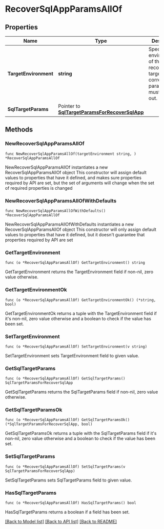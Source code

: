# RecoverSqlAppParamsAllOf

## Properties

Name | Type | Description | Notes
------------ | ------------- | ------------- | -------------
**TargetEnvironment** | **string** | Specifies the environment of the recovery target. The corresponding params below must be filled out. | 
**SqlTargetParams** | Pointer to [**SqlTargetParamsForRecoverSqlApp**](SqlTargetParamsForRecoverSqlApp.md) |  | [optional] 

## Methods

### NewRecoverSqlAppParamsAllOf

`func NewRecoverSqlAppParamsAllOf(targetEnvironment string, ) *RecoverSqlAppParamsAllOf`

NewRecoverSqlAppParamsAllOf instantiates a new RecoverSqlAppParamsAllOf object
This constructor will assign default values to properties that have it defined,
and makes sure properties required by API are set, but the set of arguments
will change when the set of required properties is changed

### NewRecoverSqlAppParamsAllOfWithDefaults

`func NewRecoverSqlAppParamsAllOfWithDefaults() *RecoverSqlAppParamsAllOf`

NewRecoverSqlAppParamsAllOfWithDefaults instantiates a new RecoverSqlAppParamsAllOf object
This constructor will only assign default values to properties that have it defined,
but it doesn't guarantee that properties required by API are set

### GetTargetEnvironment

`func (o *RecoverSqlAppParamsAllOf) GetTargetEnvironment() string`

GetTargetEnvironment returns the TargetEnvironment field if non-nil, zero value otherwise.

### GetTargetEnvironmentOk

`func (o *RecoverSqlAppParamsAllOf) GetTargetEnvironmentOk() (*string, bool)`

GetTargetEnvironmentOk returns a tuple with the TargetEnvironment field if it's non-nil, zero value otherwise
and a boolean to check if the value has been set.

### SetTargetEnvironment

`func (o *RecoverSqlAppParamsAllOf) SetTargetEnvironment(v string)`

SetTargetEnvironment sets TargetEnvironment field to given value.


### GetSqlTargetParams

`func (o *RecoverSqlAppParamsAllOf) GetSqlTargetParams() SqlTargetParamsForRecoverSqlApp`

GetSqlTargetParams returns the SqlTargetParams field if non-nil, zero value otherwise.

### GetSqlTargetParamsOk

`func (o *RecoverSqlAppParamsAllOf) GetSqlTargetParamsOk() (*SqlTargetParamsForRecoverSqlApp, bool)`

GetSqlTargetParamsOk returns a tuple with the SqlTargetParams field if it's non-nil, zero value otherwise
and a boolean to check if the value has been set.

### SetSqlTargetParams

`func (o *RecoverSqlAppParamsAllOf) SetSqlTargetParams(v SqlTargetParamsForRecoverSqlApp)`

SetSqlTargetParams sets SqlTargetParams field to given value.

### HasSqlTargetParams

`func (o *RecoverSqlAppParamsAllOf) HasSqlTargetParams() bool`

HasSqlTargetParams returns a boolean if a field has been set.


[[Back to Model list]](../README.md#documentation-for-models) [[Back to API list]](../README.md#documentation-for-api-endpoints) [[Back to README]](../README.md)


